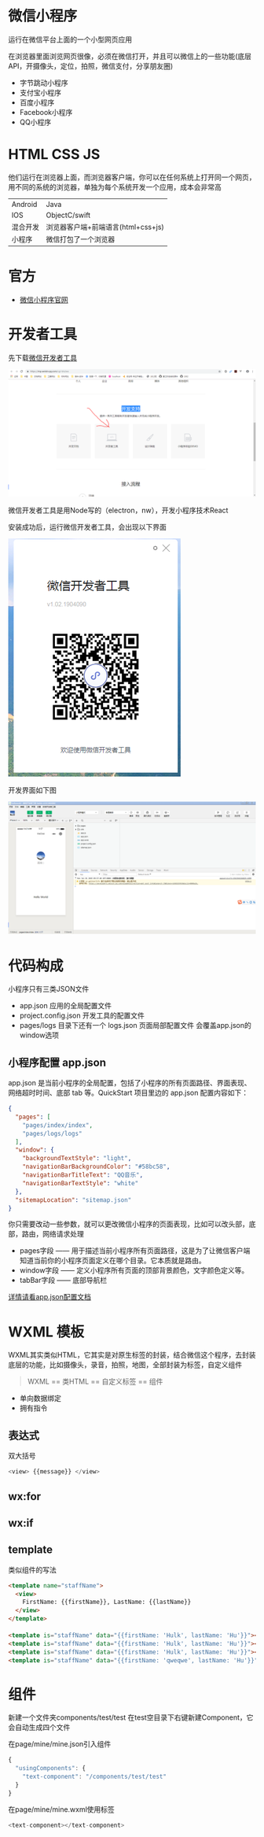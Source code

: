 # 微信小程序

运行在微信平台上面的一个小型网页应用

在浏览器里面浏览网页很像，必须在微信打开，并且可以微信上的一些功能(底层API，开摄像头，定位，拍照，微信支付，分享朋友圈)

- 字节跳动小程序
- 支付宝小程序
- 百度小程序
- Facebook小程序
- QQ小程序

# HTML CSS JS

他们运行在浏览器上面，而浏览器客户端，你可以在任何系统上打开同一个网页，用不同的系统的浏览器，单独为每个系统开发一个应用，成本会非常高

|||
|-|-|
|Android|Java|
|IOS|ObjectC/swift|
|混合开发|浏览器客户端+前端语言(html+css+js)|
|小程序|微信打包了一个浏览器|

# 官方

- [微信小程序官网](https://mp.weixin.qq.com/cgi-bin/wx)

# 开发者工具

先下载[微信开发者工具](https://developers.weixin.qq.com/miniprogram/dev/devtools/download.html)

<img src="1.PNG">

微信开发者工具是用Node写的（electron，nw），开发小程序技术React

安装成功后，运行微信开发者工具，会出现以下界面

<img src="2.PNG">

开发界面如下图

<img src="3.PNG">

# 代码构成

小程序只有三类JSON文件

- app.json 应用的全局配置文件
- project.config.json 开发工具的配置文件
- pages/logs 目录下还有一个 logs.json 页面局部配置文件 会覆盖app.json的window选项

## 小程序配置 app.json

app.json 是当前小程序的全局配置，包括了小程序的所有页面路径、界面表现、网络超时时间、底部 tab 等。QuickStart 项目里边的 app.json 配置内容如下：

```json
{
  "pages": [
    "pages/index/index",
    "pages/logs/logs"
  ],
  "window": {
    "backgroundTextStyle": "light",
    "navigationBarBackgroundColor": "#58bc58",
    "navigationBarTitleText": "QQ音乐",
    "navigationBarTextStyle": "white"
  },
  "sitemapLocation": "sitemap.json"
}
```

你只需要改动一些参数，就可以更改微信小程序的页面表现，比如可以改头部，底部，路由，网络请求处理

- pages字段 —— 用于描述当前小程序所有页面路径，这是为了让微信客户端知道当前你的小程序页面定义在哪个目录。它本质就是路由。
- window字段 —— 定义小程序所有页面的顶部背景颜色，文字颜色定义等。
- tabBar字段 —— 底部导航栏

[详情请看app.json配置文档](https://developers.weixin.qq.com/miniprogram/dev/framework/config.html)

# WXML 模板

WXML其实类似HTML，它其实是对原生标签的封装，结合微信这个程序，去封装底层的功能，比如摄像头，录音，拍照，地图，全部封装为标签，自定义组件

> WXML == 类HTML == 自定义标签 == 组件

- 单向数据绑定
- 拥有指令

## 表达式

双大括号
```js
<view> {{message}} </view>
```

## wx:for

## wx:if

## template

类似组件的写法
```html
<template name="staffName">
  <view>
    FirstName: {{firstName}}, LastName: {{lastName}}
  </view>
</template>

<template is="staffName" data="{{firstName: 'Hulk', lastName: 'Hu'}}"></template>
<template is="staffName" data="{{firstName: 'Hulk', lastName: 'Hu'}}"></template>
<template is="staffName" data="{{firstName: 'Hulk', lastName: 'Hu'}}"></template>
<template is="staffName" data="{{firstName: 'qweqwe', lastName: 'Hu'}}"></template>
```

# 组件

新建一个文件夹components/test/test 在test空目录下右键新建Component，它会自动生成四个文件

在page/mine/mine.json引入组件
```js
{
  "usingComponents": {
    "text-component": "/components/test/test"
  }
}
```
在page/mine/mine.wxml使用标签
```js
<text-component></text-component>
```